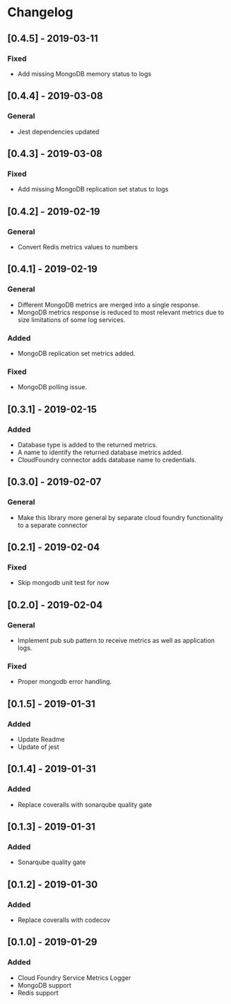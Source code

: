 # Changelog

## [0.4.5] - 2019-03-11

### Fixed

- Add missing MongoDB memory status to logs

## [0.4.4] - 2019-03-08

### General

- Jest dependencies updated

## [0.4.3] - 2019-03-08

### Fixed

- Add missing MongoDB replication set status to logs

## [0.4.2] - 2019-02-19

### General

- Convert Redis metrics values to numbers

## [0.4.1] - 2019-02-19

### General

- Different MongoDB metrics are merged into a single response.
- MongoDB metrics response is reduced to most relevant metrics due to size limitations of some log services.

### Added
- MongoDB replication set metrics added.

### Fixed

- MongoDB polling issue.

## [0.3.1] - 2019-02-15

### Added

- Database type is added to the returned metrics.
- A name to identify the returned database metrics added.
- CloudFoundry connector adds database name to credentials.

## [0.3.0] - 2019-02-07

### General

- Make this library more general by separate cloud foundry functionality to a separate connector

## [0.2.1] - 2019-02-04

### Fixed

- Skip mongodb unit test for now

## [0.2.0] - 2019-02-04

### General

- Implement pub sub pattern to receive metrics as well as application logs.

### Fixed

- Proper mongodb error handling.

## [0.1.5] - 2019-01-31

### Added

- Update Readme
- Update of jest

## [0.1.4] - 2019-01-31

### Added

- Replace coveralls with sonarqube quality gate

## [0.1.3] - 2019-01-31

### Added

- Sonarqube quality gate

## [0.1.2] - 2019-01-30

### Added

- Replace coveralls with codecov

## [0.1.0] - 2019-01-29

### Added

- Cloud Foundry Service Metrics Logger
- MongoDB support
- Redis support
